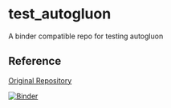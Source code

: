 # test_autogluon
A binder compatible repo for testing autogluon

## Reference
[Original Repository](https://github.com/awslabs/autogluon)


[![Binder](https://mybinder.org/badge_logo.svg)](https://mybinder.org/v2/gh/rkakamilan/test_autogluon/master)